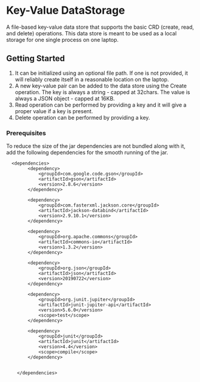 # Key-Value DataStorage

A file-based key-value data store that supports the basic CRD (create, read, and delete)
operations. This data store is meant to be used as a local storage for one single process on one
laptop.

## Getting Started

1. It can be initialized using an optional file path. If one is not provided, it will reliably
create itself in a reasonable location on the laptop.
2. A new key-value pair can be added to the data store using the Create operation. The key
is always a string - capped at 32chars. The value is always a JSON object - capped at
16KB.
3. Read operation can be performed by providing a key and it will give a proper value if a key is present.
4. Delete operation can be performed by providing a key.

### Prerequisites

To reduce the size of the jar dependencies are not bundled along with it, add the following dependencies for 
the smooth running of the jar.

      <dependencies>
            <dependency>
                <groupId>com.google.code.gson</groupId>
                <artifactId>gson</artifactId>
                <version>2.8.6</version>
            </dependency>

            <dependency>
                <groupId>com.fasterxml.jackson.core</groupId>
                <artifactId>jackson-databind</artifactId>
                <version>2.9.10.1</version>
            </dependency>

            <dependency>
                <groupId>org.apache.commons</groupId>
                <artifactId>commons-io</artifactId>
                <version>1.3.2</version>
            </dependency>

            <dependency>
                <groupId>org.json</groupId>
                <artifactId>json</artifactId>
                <version>20190722</version>
            </dependency>

            <dependency>
                <groupId>org.junit.jupiter</groupId>
                <artifactId>junit-jupiter-api</artifactId>
                <version>5.6.0</version>
                <scope>test</scope>
            </dependency>

            <dependency>
                <groupId>junit</groupId>
                <artifactId>junit</artifactId>
                <version>4.4</version>
                <scope>compile</scope>
            </dependency>


        </dependencies>
        
  
